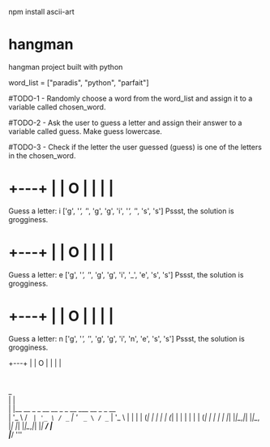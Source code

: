 npm install ascii-art
# hangman
hangman project built with python

word_list = ["paradis", "python", "parfait"]

#TODO-1 - Randomly choose a word from the word_list and assign it to a variable called chosen_word.

#TODO-2 - Ask the user to guess a letter and assign their answer to a variable called guess. Make guess lowercase.

#TODO-3 - Check if the letter the user guessed (guess) is one of the letters in the chosen_word.




  +---+
  |   |
  O   |
      |
      |
      |
=========

Guess a letter: i
['g', '_', '_', 'g', 'g', 'i', '_', '_', 's', 's']
Pssst, the solution is grogginess.

  +---+
  |   |
  O   |
      |
      |
      |
=========

Guess a letter: e
['g', '_', '_', 'g', 'g', 'i', '_', 'e', 's', 's']
Pssst, the solution is grogginess.

  +---+
  |   |
  O   |
      |
      |
      |
=========

Guess a letter: n
['g', '_', '_', 'g', 'g', 'i', 'n', 'e', 's', 's']
Pssst, the solution is grogginess.

  +---+
  |   |
  O   |
      |
      |
      |
# 

 _                                             
| |                                            
| |__   __ _ _ __   __ _ _ __ ___   __ _ _ __  
| '_ \ / _` | '_ \ / _` | '_ ` _ \ / _` | '_ \ 
| | | | (_| | | | | (_| | | | | | | (_| | | | |
|_| |_|\__,_|_| |_|\__, |_| |_| |_|\__,_|_| |_|
                    __/ |                      
                   |___/    '''